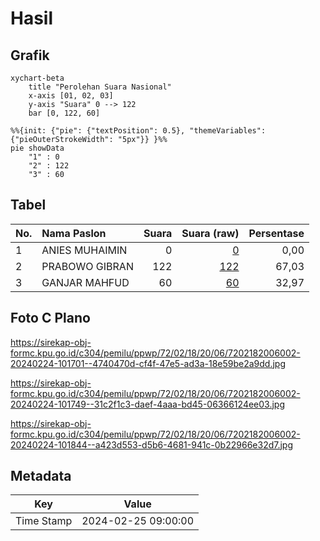 # Hasil

## Grafik

```mermaid
xychart-beta
    title "Perolehan Suara Nasional"
    x-axis [01, 02, 03]
    y-axis "Suara" 0 --> 122
    bar [0, 122, 60]
```

```mermaid
%%{init: {"pie": {"textPosition": 0.5}, "themeVariables": {"pieOuterStrokeWidth": "5px"}} }%%
pie showData
    "1" : 0
    "2" : 122
    "3" : 60
```

## Tabel

| No. | Nama Paslon    | Suara | Suara (raw) | Persentase |
|:--- |:-------------- | -----:| -----------:| ----------:|
| 1   | ANIES MUHAIMIN | 0     | [0][p-1]    | 0,00       |
| 2   | PRABOWO GIBRAN | 122   | [122][p-2]  | 67,03      |
| 3   | GANJAR MAHFUD  | 60    | [60][p-3]   | 32,97      |


[p-1]: https://github.com/gigit-pemilu/pemilu-2024/blob/main/pilpres/hitung-suara/sub/72-sulawesi-tengah/sub/02-poso/sub/18-poso-pesisir-utara/sub/2006-tri-mulya/sub/002-tps/sub/paslon-1.txt
[p-2]: https://github.com/gigit-pemilu/pemilu-2024/blob/main/pilpres/hitung-suara/sub/72-sulawesi-tengah/sub/02-poso/sub/18-poso-pesisir-utara/sub/2006-tri-mulya/sub/002-tps/sub/paslon-2.txt
[p-3]: https://github.com/gigit-pemilu/pemilu-2024/blob/main/pilpres/hitung-suara/sub/72-sulawesi-tengah/sub/02-poso/sub/18-poso-pesisir-utara/sub/2006-tri-mulya/sub/002-tps/sub/paslon-3.txt

## Foto C Plano

https://sirekap-obj-formc.kpu.go.id/c304/pemilu/ppwp/72/02/18/20/06/7202182006002-20240224-101701--4740470d-cf4f-47e5-ad3a-18e59be2a9dd.jpg

https://sirekap-obj-formc.kpu.go.id/c304/pemilu/ppwp/72/02/18/20/06/7202182006002-20240224-101749--31c2f1c3-daef-4aaa-bd45-06366124ee03.jpg

https://sirekap-obj-formc.kpu.go.id/c304/pemilu/ppwp/72/02/18/20/06/7202182006002-20240224-101844--a423d553-d5b6-4681-941c-0b22966e32d7.jpg


## Metadata

| Key        | Value               |
| ---------- | ------------------- |
| Time Stamp | 2024-02-25 09:00:00 |



